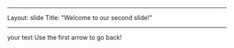 -----
Layout: slide
Title: "Welcome to our second slide!"

------
your text
Use the first arrow to go back!
